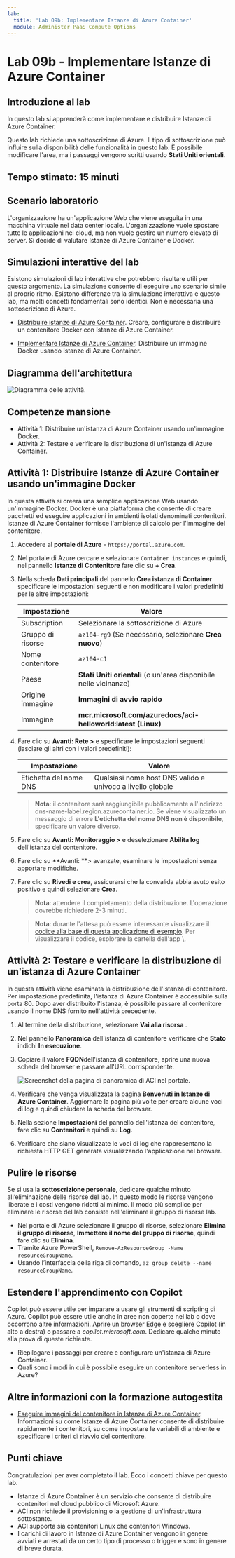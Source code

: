 ```yaml
---
lab:
  title: 'Lab 09b: Implementare Istanze di Azure Container'
  module: Administer PaaS Compute Options
---
```


# Lab 09b - Implementare Istanze di Azure Container

## Introduzione al lab

In questo lab si apprenderà come implementare e distribuire Istanze di Azure Container.

Questo lab richiede una sottoscrizione di Azure. Il tipo di sottoscrizione può influire sulla disponibilità delle funzionalità in questo lab. È possibile modificare l'area, ma i passaggi vengono scritti usando **Stati Uniti orientali**.

## Tempo stimato: 15 minuti

## Scenario laboratorio

L'organizzazione ha un'applicazione Web che viene eseguita in una macchina virtuale nel data center locale. L'organizzazione vuole spostare tutte le applicazioni nel cloud, ma non vuole gestire un numero elevato di server. Si decide di valutare Istanze di Azure Container e Docker. 
## Simulazioni interattive del lab

Esistono simulazioni di lab interattive che potrebbero risultare utili per questo argomento. La simulazione consente di eseguire uno scenario simile al proprio ritmo. Esistono differenze tra la simulazione interattiva e questo lab, ma molti concetti fondamentali sono identici. Non è necessaria una sottoscrizione di Azure.

+ [Distribuire istanze di Azure Container](https://mslearn.cloudguides.com/en-us/guides/AZ-900%20Exam%20Guide%20-%20Azure%20Fundamentals%20Exercise%203). Creare, configurare e distribuire un contenitore Docker con Istanze di Azure Container.
  
+ [Implementare Istanze di Azure Container](https://mslabs.cloudguides.com/guides/AZ-104%20Exam%20Guide%20-%20Microsoft%20Azure%20Administrator%20Exercise%2014).  Distribuire un'immagine Docker usando Istanze di Azure Container. 

## Diagramma dell'architettura

![Diagramma delle attività.](../media/az104-lab09b-aci-architecture.png)

## Competenze mansione

- Attività 1: Distribuire un'istanza di Azure Container usando un'immagine Docker.
- Attività 2: Testare e verificare la distribuzione di un'istanza di Azure Container.

## Attività 1: Distribuire Istanze di Azure Container usando un'immagine Docker

In questa attività si creerà una semplice applicazione Web usando un'immagine Docker. Docker è una piattaforma che consente di creare pacchetti ed eseguire applicazioni in ambienti isolati denominati contenitori. Istanze di Azure Container fornisce l'ambiente di calcolo per l'immagine del contenitore.

1. Accedere al **portale di Azure** - `https://portal.azure.com`.

1. Nel portale di Azure cercare e selezionare `Container instances` e quindi, nel pannello **Istanze di Contenitore** fare clic su **+ Crea**.

1. Nella scheda **Dati principali** del pannello **Crea istanza di Container** specificare le impostazioni seguenti e non modificare i valori predefiniti per le altre impostazioni:

    | Impostazione | Valore |
    | ---- | ---- |
    | Subscription | Selezionare la sottoscrizione di Azure |
    | Gruppo di risorse | `az104-rg9` (Se necessario, selezionare **Crea nuovo**) |
    | Nome contenitore | `az104-c1` |
    | Paese | **Stati Uniti orientali** (o un'area disponibile nelle vicinanze)|
    | Origine immagine | **Immagini di avvio rapido** |
    | Immagine | **mcr.microsoft.com/azuredocs/aci-helloworld:latest (Linux)** |

1. Fare clic su **Avanti: Rete >** e specificare le impostazioni seguenti (lasciare gli altri con i valori predefiniti):

    | Impostazione | Valore |
    | --- | --- |
    | Etichetta del nome DNS | Qualsiasi nome host DNS valido e univoco a livello globale |

    >**Nota**: il contenitore sarà raggiungibile pubblicamente all'indirizzo dns-name-label.region.azurecontainer.io. Se viene visualizzato un messaggio di errore **L'etichetta del nome DNS non è disponibile**, specificare un valore diverso.

1. Fare clic su **Avanti: Monitoraggio >** e deselezionare **Abilita log** dell'istanza del contenitore. 

1. Fare clic su **Avanti: **> avanzate, esaminare le impostazioni senza apportare modifiche.

1. Fare clic su **Rivedi e crea**, assicurarsi che la convalida abbia avuto esito positivo e quindi selezionare **Crea**.

    >**Nota**: attendere il completamento della distribuzione. L'operazione dovrebbe richiedere 2-3 minuti.

    >**Nota**: durante l'attesa può essere interessante visualizzare il [codice alla base di questa applicazione di esempio](https://github.com/Azure-Samples/aci-helloworld). Per visualizzare il codice, esplorare la cartella dell'app \\.

## Attività 2: Testare e verificare la distribuzione di un'istanza di Azure Container 

In questa attività viene esaminata la distribuzione dell'istanza di contenitore. Per impostazione predefinita, l'istanza di Azure Container è accessibile sulla porta 80. Dopo aver distribuito l'istanza, è possibile passare al contenitore usando il nome DNS fornito nell'attività precedente.

1. Al termine della distribuzione, selezionare **Vai alla risorsa** .

1. Nel pannello **Panoramica** dell'istanza di contenitore verificare che **Stato** indichi **In esecuzione**.

1. Copiare il valore **FQDN**dell'istanza di contenitore, aprire una nuova scheda del browser e passare all'URL corrispondente.

     ![Screenshot della pagina di panoramica di ACI nel portale.](../media/az104-lab09b-aci-overview.png)

1. Verificare che venga visualizzata la pagina **Benvenuti in Istanze di Azure Container**. Aggiornare la pagina più volte per creare alcune voci di log e quindi chiudere la scheda del browser.  

1. Nella sezione **Impostazioni** del pannello dell'istanza del contenitore, fare clic su **Contenitori** e quindi su **Log**.

1. Verificare che siano visualizzate le voci di log che rappresentano la richiesta HTTP GET generata visualizzando l'applicazione nel browser.
   
## Pulire le risorse

Se si usa la **sottoscrizione personale**, dedicare qualche minuto all’eliminazione delle risorse del lab. In questo modo le risorse vengono liberate e i costi vengono ridotti al minimo. Il modo più semplice per eliminare le risorse del lab consiste nell'eliminare il gruppo di risorse lab. 

+ Nel portale di Azure selezionare il gruppo di risorse, selezionare **Elimina il gruppo di risorse**, **Immettere il nome del gruppo di risorse**, quindi fare clic su **Elimina**.
+ Tramite Azure PowerShell, `Remove-AzResourceGroup -Name resourceGroupName`.
+ Usando l’interfaccia della riga di comando, `az group delete --name resourceGroupName`.

## Estendere l'apprendimento con Copilot
Copilot può essere utile per imparare a usare gli strumenti di scripting di Azure. Copilot può essere utile anche in aree non coperte nel lab o dove occorrono altre informazioni. Aprire un browser Edge e scegliere Copilot (in alto a destra) o passare a *copilot.microsoft.com*. Dedicare qualche minuto alla prova di queste richieste.

+ Riepilogare i passaggi per creare e configurare un'istanza di Azure Container.
+ Quali sono i modi in cui è possibile eseguire un contenitore serverless in Azure?

## Altre informazioni con la formazione autogestita

+ [Eseguire immagini del contenitore in Istanze di Azure Container](https://learn.microsoft.com/training/modules/create-run-container-images-azure-container-instances/). Informazioni su come Istanze di Azure Container consente di distribuire rapidamente i contenitori, su come impostare le variabili di ambiente e specificare i criteri di riavvio del contenitore.

## Punti chiave

Congratulazioni per aver completato il lab. Ecco i concetti chiave per questo lab. 

+ Istanze di Azure Container è un servizio che consente di distribuire contenitori nel cloud pubblico di Microsoft Azure.
+ ACI non richiede il provisioning o la gestione di un'infrastruttura sottostante.
+ ACI supporta sia contenitori Linux che contenitori Windows.
+ I carichi di lavoro in Istanze di Azure Container vengono in genere avviati e arrestati da un certo tipo di processo o trigger e sono in genere di breve durata. 

    
